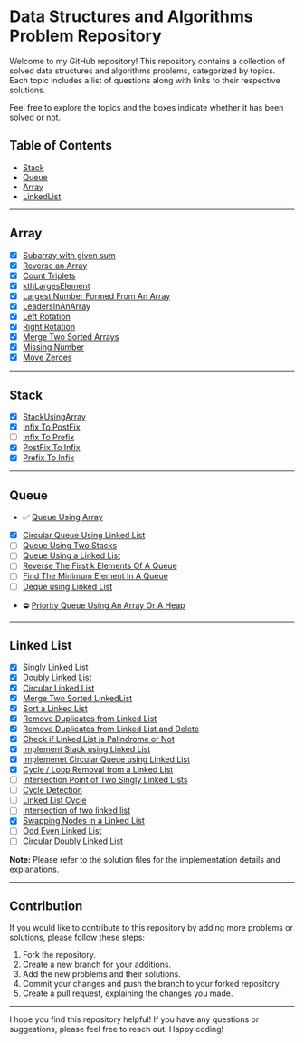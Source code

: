 # Data Structures and Algorithms Problem Repository

Welcome to my GitHub repository! This repository contains a collection of solved data structures and algorithms problems, categorized by topics. Each topic includes a list of questions along with links to their respective solutions. 

Feel free to explore the topics and the boxes indicate whether it has been solved or not.

## Table of Contents

- [Stack](#stack)
- [Queue](#queue)
- [Array](#array)
- [LinkedList](#linkedlist)

---

## Array

- [x] [Subarray with given sum](https://github.com/dhruvkaravadiya/data-structures-implemented/blob/main/Array/subArrayWithGivenSum.java)
- [x] [Reverse an Array](https://github.com/dhruvkaravadiya/data-structures-implemented/blob/main/Array/arrayReverse.java)
- [x] [Count Triplets](https://github.com/dhruvkaravadiya/data-structures-implemented/blob/main/Array/countTriplets.java)
- [x] [kthLargesElement](https://github.com/dhruvkaravadiya/data-structures-implemented/blob/main/Array/kthLargestElement.java)
- [x] [Largest Number Formed From An Array](https://github.com/dhruvkaravadiya/data-structures-implemented/blob/main/Array/largestNumberFormedFromAnArray.java)
- [x] [LeadersInAnArray](https://github.com/dhruvkaravadiya/data-structures-implemented/blob/main/Array/LeadersInAnArray.java)
- [x] [Left Rotation](https://github.com/dhruvkaravadiya/data-structures-implemented/blob/main/Array/leftRotation.java)
- [x] [Right Rotation](https://github.com/dhruvkaravadiya/data-structures-implemented/blob/main/Array/rightRotation.java)
- [x] [Merge Two Sorted Arrays](https://github.com/dhruvkaravadiya/data-structures-implemented/blob/main/Array/mergeTwoSortedArrays.java)
- [x] [Missing Number](https://github.com/dhruvkaravadiya/data-structures-implemented/blob/main/Array/missingNumber.java)
- [x] [Move Zeroes](https://github.com/dhruvkaravadiya/data-structures-implemented/blob/main/Array/moveZeros.java)

---

## Stack

- [x] [StackUsingArray](https://github.com/dhruvkaravadiya/data-structures-implemented/blob/main/Stack/StackUsingArray.java)
- [x] [Infix To PostFix](https://github.com/dhruvkaravadiya/data-structures-implemented/blob/main/Stack/InfixToPostFix.java)
- [ ] [Infix To Prefix](https://github.com/dhruvkaravadiya/data-structures-implemented/blob/main/Stack/InfxToPrefix.java)
- [x] [PostFix To Infix](https://github.com/dhruvkaravadiya/data-structures-implemented/blob/main/Stack/PostfixToInfix.java)
- [x] [Prefix To Infix](https://github.com/dhruvkaravadiya/data-structures-implemented/blob/main/Stack/PrefixToInfix.java)

---

## Queue

- :white_check_mark: [Queue Using Array](https://github.com/dhruvkaravadiya/data-structures-implemented/blob/main/Queue/queueUsingArray.java)
- [x] [Circular Queue Using Linked List](https://github.com/dhruvkaravadiya/data-structures-implemented/blob/main/Queue/circularQueueUsingLinkedList.java)
- [ ] [Queue Using Two Stacks]()
- [ ] [Queue Using a Linked List]()
- [ ] [Reverse The First k Elements Of A Queue]()
- [ ] [Find The Minimum Element In A Queue]()
- [ ] [Deque using Linked List]()
- :no_entry: [Priority Queue Using An Array Or A Heap]()

---

## Linked List

- [x] [Singly Linked List](https://github.com/dhruvkaravadiya/data-structures-implemented/blob/main/LinkedList/Implementations/singlyLinkedList.java)
- [x] [Doubly Linked List](https://github.com/dhruvkaravadiya/data-structures-implemented/blob/main/LinkedList/Implementations/doublyLinkedList.java)
- [x] [Circular Linked List](https://github.com/dhruvkaravadiya/data-structures-implemented/blob/main/LinkedList/Implementations/circularLinkedList.java)
- [x] [Merge Two Sorted LinkedList](https://github.com/dhruvkaravadiya/data-structures-implemented/blob/main/LinkedList/Implementations/mergeTwoSortedLinkedList.java)
- [x] [Sort a Linked List](https://github.com/dhruvkaravadiya/data-structures-implemented/blob/main/LinkedList/Implementations/sortLinkedList.java)
- [x] [Remove Duplicates from Linked List](https://github.com/dhruvkaravadiya/data-structures-implemented/blob/main/LinkedList/Implementations/removeDuplicates.java)
- [x] [Remove Duplicates from Linked List and Delete](https://github.com/dhruvkaravadiya/data-structures-implemented/blob/main/LinkedList/Implementations/removeDuplicatesAndDelete.java)
- [x] [Check if Linked List is Palindrome or Not](https://github.com/dhruvkaravadiya/data-structures-implemented/blob/main/LinkedList/Implementations/palindromeLinkedListOrNot.java)
- [x] [Implement Stack using Linked List](https://github.com/dhruvkaravadiya/data-structures-implemented/blob/main/LinkedList/Implementations/implementStackUsingLinkedList.java)
- [x] [Implemenet Circular Queue using Linked List](https://github.com/dhruvkaravadiya/data-structures-implemented/blob/main/LinkedList/Implementations/circuarQueueUsingLinkedList.java)
- [x] [Cycle / Loop Removal from a Linked List](https://github.com/dhruvkaravadiya/data-structures-implemented/blob/main/LinkedList/Implementations/cycleRemoval.java)
- [ ] [Intersection Point of Two Singly Linked Lists]()
- [ ] [Cycle Detection]()
- [ ] [Linked List Cycle]()
- [ ] [Intersection of two linked list]()
- [x] [Swapping Nodes in a Linked List](https://github.com/dhruvkaravadiya/data-structures-implemented/blob/main/LinkedList/Implementations/swappingNodesOfALinkedList.java)
- [ ] [Odd Even Linked List]()
- [ ] [Circular Doubly Linked List]()

**Note:** Please refer to the solution files for the implementation details and explanations.

---

## Contribution

If you would like to contribute to this repository by adding more problems or solutions, please follow these steps:

1. Fork the repository.
2. Create a new branch for your additions.
3. Add the new problems and their solutions.
4. Commit your changes and push the branch to your forked repository.
5. Create a pull request, explaining the changes you made.

---

I hope you find this repository helpful! If you have any questions or suggestions, please feel free to reach out. Happy coding!
